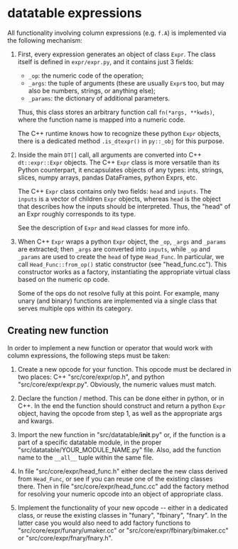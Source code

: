 
# datatable expressions

All functionality involving column expressions (e.g. `f.A`) is implemented
via the following mechanism:

1. First, every expression generates an object of class `Expr`. The class
   itself is defined in `expr/expr.py`, and it contains just 3 fields:
   - `_op`: the numeric code of the operation;
   - `_args`: the tuple of arguments (these are usually `Expr`s too, but
     may also be numbers, strings, or anything else);
   - `_params`: the dictionary of additional parameters.

   Thus, this class stores an arbitrary function call `fn(*args, **kwds)`,
   where the function name is mapped into a numeric code.

   The C++ runtime knows how to recognize these python `Expr` objects, there
   is a dedicated method `.is_dtexpr()` in `py::_obj` for this purpose.

2. Inside the main `DT[]` call, all arguments are converted into C++
   `dt::expr::Expr` objects. The C++ `Expr` class is more versatile than its
   Python counterpart, it encapsulates objects of any types: ints, strings,
   slices, numpy arrays, pandas DataFrames, python Exprs, etc.

   The C++ `Expr` class contains only two fields: `head` and `inputs`. The
   `inputs` is a vector of children `Expr` objects, whereas `head` is the
   object that describes how the inputs should be interpreted. Thus, the
   "head" of an Expr roughly corresponds to its type.

   See the description of `Expr` and `Head` classes for more info.

3. When C++ `Expr` wraps a python `Expr` object, the `_op`, `_args` and
   `_params` are extracted; then `_args` are converted into `inputs`, while
   `_op` and `_params` are used to create the `head` of type `Head_Func`.
   In particular, we call `Head_Func::from_op()` static constructor (see
   "head_func.cc"). This constructor works as a factory, instantiating
   the appropriate virtual class based on the numeric op code.

   Some of the ops do not resolve fully at this point. For example, many
   unary (and binary) functions are implemented via a single class that
   serves multiple ops within its category.


## Creating new function

In order to implement a new function or operator that would work with
column expressions, the following steps must be taken:

1. Create a new opcode for your function. This opcode must be declared
   in two places: C++ "src/core/expr/op.h", and python "src/core/expr/expr.py". Obviously,
   the numeric values must match.

2. Declare the function / method. This can be done either in python,
   or in C++. In the end the function should construct and return a
   python `Expr` object, having the opcode from step 1, as well as the
   appropriate args and kwargs.

3. Import the new function in "src/datatable/__init__.py" or,
   if the function is a part of a specific datatable module,
   in the proper "src/datatable/YOUR_MODULE_NAME.py" file. Also,
   add the function name to the `__all__` tuple within the same file.

4. In file "src/core/expr/head_func.h" either declare the new class derived from
   `Head_Func`, or see if you can reuse one of the existing classes there.
   Then in file "src/core/expr/head_func.cc" add the factory method for resolving
   your numeric opcode into an object of appropriate class.

5. Implement the functionality of your new opcode -- either in a dedicated
   class, or reuse the existing classes in "funary", "fbinary", "fnary".
   In the latter case you would also need to add factory functions to
   "src/core/expr/funary/umaker.cc" or "src/core/expr/fbinary/bimaker.cc" or
   "src/core/expr/fnary/fnary.h".

